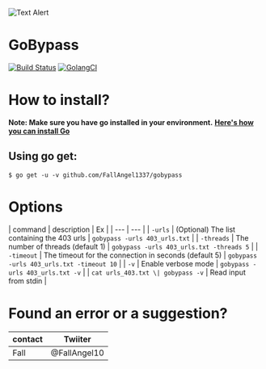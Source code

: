 
![Text Alert](https://vsoch.github.io/assets/images/posts/learning-go/gophercises_jumping.gif)

# GoBypass
[![Build Status](https://travis-ci.org/dwyl/esta.svg?branch=master)](https://travis-ci.org/dwyl/esta)
[![GolangCI](https://golangci.com/badges/github.com/moul/golang-repo-template.svg)](https://golangci.com/r/github.com/moul/golang-repo-template)


# How to install?
**Note: Make sure you have go installed in your environment.**
**[Here's how you can install Go](https://golang.org/doc/install)**

## Using go get:

`$ go get -u -v github.com/FallAngel1337/gobypass`


# Options
| command | description | Ex |
| --- | --- |
| `-urls` | (Optional) The list containing the 403 urls | `gobypass -urls 403_urls.txt` |
| `-threads` | The number of threads (default 1) | `gobypass -urls 403_urls.txt -threads 5` |
| `-timeout` | The timeout for the connection in seconds (default 5) | `gobypass -urls 403_urls.txt -timeout 10` |
| `-v` |  Enable verbose mode | `gobypass -urls 403_urls.txt -v` |
| `cat urls_403.txt \| gobypass -v` | Read input from stdin |


# Found an error or a suggestion?
| contact | Twiiter |
| --- | --- |
| Fall |  @FallAngel10 |
